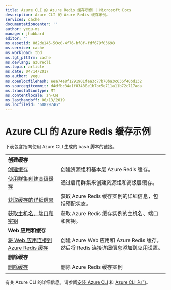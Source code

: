 ```yaml
---
title: Azure CLI 的 Azure Redis 缓存示例 | Microsoft Docs
description: Azure CLI 的 Azure Redis 缓存示例。
services: cache
documentationcenter: ''
author: yegu-ms
manager: jhubbard
editor: ''
ms.assetid: 8d2de145-50c0-4f76-bf8f-fdf679f03698
ms.service: cache
ms.workload: tbd
ms.tgt_pltfrm: cache
ms.devlang: azurecli
ms.topic: article
ms.date: 04/14/2017
ms.author: yegu
ms.openlocfilehash: eea74e8f1291901fea3c77b70ba3c636f40bd132
ms.sourcegitcommit: d4dfbc34a1f03488e1b7bc5e711a11b72c717ada
ms.translationtype: MT
ms.contentlocale: zh-CN
ms.lasthandoff: 06/13/2019
ms.locfileid: "60829746"
---
```

# <a name="azure-cli-samples-for-azure-cache-for-redis"></a>Azure CLI 的 Azure Redis 缓存示例

下表包含指向使用 Azure CLI 生成的 bash 脚本的链接。

| | |
|---|---|
|**创建缓存**||
| [创建缓存](./scripts/create-cache.md) | 创建资源组和基本层 Azure Redis 缓存。 |
| [使用群集创建高级缓存](./scripts/create-premium-cache-cluster.md) | 通过启用群集来创建资源组和高级层缓存。|
| [获取缓存的详细信息](./scripts/show-cache.md) | 获取 Azure Redis 缓存实例的详细信息，包括预配状态。 |
| [获取主机名、端口和密钥](./scripts/cache-keys-ports.md) | 获取 Azure Redis 缓存实例的主机名、端口和密钥。 |
|**Web 应用和缓存**||
| [将 Web 应用连接到 Azure Redis 缓存](./../app-service/scripts/cli-connect-to-redis.md) | 创建 Azure Web 应用和 Azure Redis 缓存，然后将 Redis 连接详细信息添加到应用设置。 |
|**删除缓存**||
| [删除缓存](./scripts/delete-cache.md) | 删除 Azure Redis 缓存实例  |
| | |

有关 Azure CLI 的详细信息，请参阅[安装 Azure CLI](https://docs.microsoft.com/cli/azure/install-azure-cli) 和 [Azure CLI 入门](https://docs.microsoft.com/cli/azure/get-started-with-azure-cli)。
